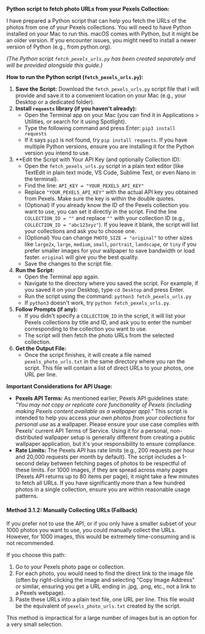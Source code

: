 
**Python script to fetch photo URLs from your Pexels Collection:**

I have prepared a Python script that can help you fetch the URLs of the photos from one of your Pexels collections. You will need to have Python installed on your Mac to run this. macOS comes with Python, but it might be an older version. If you encounter issues, you might need to install a newer version of Python (e.g., from python.org).

*(The Python script `fetch_pexels_urls.py` has been created separately and will be provided alongside this guide.)*

**How to run the Python script (`fetch_pexels_urls.py`):**

1.  **Save the Script:** Download the `fetch_pexels_urls.py` script file that I will provide and save it to a convenient location on your Mac (e.g., your Desktop or a dedicated folder).
2.  **Install `requests` library (if you haven't already):**
    *   Open the Terminal app on your Mac (you can find it in Applications > Utilities, or search for it using Spotlight).
    *   Type the following command and press Enter: `pip3 install requests`
    *   If it says `pip3` is not found, try `pip install requests`. If you have multiple Python versions, ensure you are installing it for the Python version you intend to use.
3.  **Edit the Script with Your API Key (and optionally Collection ID):
    *   Open the `fetch_pexels_urls.py` script in a plain text editor (like TextEdit in plain text mode, VS Code, Sublime Text, or even Nano in the terminal).
    *   Find the line: `API_KEY = "YOUR_PEXELS_API_KEY"`
    *   Replace `"YOUR_PEXELS_API_KEY"` with the actual API key you obtained from Pexels. Make sure the key is within the double quotes.
    *   (Optional) If you already know the ID of the Pexels collection you want to use, you can set it directly in the script. Find the line `COLLECTION_ID = ""` and replace `""` with your collection ID (e.g., `COLLECTION_ID = "abc123xyz"`). If you leave it blank, the script will list your collections and ask you to choose one.
    *   (Optional) You can change `PHOTO_SIZE = "original"` to other sizes like `large2x`, `large`, `medium`, `small`, `portrait`, `landscape`, or `tiny` if you prefer smaller images for your wallpaper to save bandwidth or load faster. `original` will give you the best quality.
    *   Save the changes to the script file.
4.  **Run the Script:**
    *   Open the Terminal app again.
    *   Navigate to the directory where you saved the script. For example, if you saved it on your Desktop, type `cd Desktop` and press Enter.
    *   Run the script using the command: `python3 fetch_pexels_urls.py`
    *   If `python3` doesn't work, try `python fetch_pexels_urls.py`.
5.  **Follow Prompts (if any):**
    *   If you didn't specify a `COLLECTION_ID` in the script, it will list your Pexels collections by title and ID, and ask you to enter the number corresponding to the collection you want to use.
    *   The script will then fetch the photo URLs from the selected collection.
6.  **Get the Output File:**
    *   Once the script finishes, it will create a file named `pexels_photo_urls.txt` in the same directory where you ran the script. This file will contain a list of direct URLs to your photos, one URL per line.

**Important Considerations for API Usage:**

*   **Pexels API Terms:** As mentioned earlier, Pexels API guidelines state: *"You may not copy or replicate core functionality of Pexels (including making Pexels content available as a wallpaper app)."* This script is intended to help you access *your own photos from your collections* for *personal use* as a wallpaper. Please ensure your use case complies with Pexels' current API Terms of Service. Using it for a personal, non-distributed wallpaper setup is generally different from creating a public wallpaper application, but it's your responsibility to ensure compliance.
*   **Rate Limits:** The Pexels API has rate limits (e.g., 200 requests per hour and 20,000 requests per month by default). The script includes a 1-second delay between fetching pages of photos to be respectful of these limits. For 1000 images, if they are spread across many pages (Pexels API returns up to 80 items per page), it might take a few minutes to fetch all URLs. If you have significantly more than a few hundred photos in a single collection, ensure you are within reasonable usage patterns.

#### Method 3.1.2: Manually Collecting URLs (Fallback)

If you prefer not to use the API, or if you only have a smaller subset of your 1000 photos you want to use, you could manually collect the URLs. However, for 1000 images, this would be extremely time-consuming and is not recommended.

If you choose this path:

1.  Go to your Pexels photo page or collection.
2.  For each photo, you would need to find the direct link to the image file (often by right-clicking the image and selecting "Copy Image Address" or similar, ensuring you get a URL ending in .jpg, .png, etc., not a link to a Pexels webpage).
3.  Paste these URLs into a plain text file, one URL per line. This file would be the equivalent of `pexels_photo_urls.txt` created by the script.

This method is impractical for a large number of images but is an option for a very small selection.
